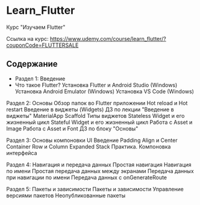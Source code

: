 # Learn_Flutter
Курс "Изучаем Flutter"

Ссылка на курс:
https://www.udemy.com/course/learn_flutter/?couponCode=FLUTTERSALE

## Содержание

* Раздел 1: Введение
* Что такое Flutter?
Установка Flutter и Android Studio (Windows)
Установка Android Emulator (Windows)
Установка VS Code (Windows)

Раздел 2: Основы
Обзор папок во Flutter приложении
Hot reload и Hot restart
Введение в виджеты (Widgets)
ДЗ по лекции "Введение в виджеты"
MaterialApp
Scaffold
Типы виджетов
Stateless Widget и его жизненный цикл
Stateful Widget и его жизненный цикл
Работа с Asset и Image
Работа с Asset и Font
ДЗ по блоку "Основы"

Раздел 3: Основы компоновки UI
Введение
Padding
Align и Center
Container
Row и Column
Expanded
Stack
Практика. Компоновка интерфейса

Раздел 4: Навигация и передача данных
Простая навигация
Навигация по имени
Простая передача данных между экранами
Передача данных при навигации по имени
Передача данных с onGenerateRoute

Раздел 5: Пакеты и зависимости
Пакеты и зависимости
Управление версиями пакетов
Неопубликованные пакеты
